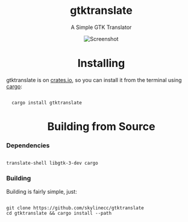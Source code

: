 <h1 align="center">gtktranslate</h1>
<p align="center">A Simple GTK Translator</p>
<p align="center"><img src="https://raw.githubusercontent.com/skylinecc/gtktranslate/master/docs/screenshot.png" alt="Screenshot"></p>
<h1 align="center">Installing</h1>
<p>gtktranslate is on <a href="https://crates.io">crates.io</a>, so you can install it from the terminal using <a href=https://github.com/rust-lang/cargo/>cargo</a>:</p>
<code>
  cargo install gtktranslate
</code>
<h1 align="center">Building from Source</h1>
<h3 align="left">Dependencies</h3>
<code>
translate-shell libgtk-3-dev cargo
</code>
<h3 align="left">Building</h3>
<p>Building is fairly simple, just:</p>
<code>
git clone https://github.com/skylinecc/gtktranslate
cd gtktranslate && cargo install --path
</code>
